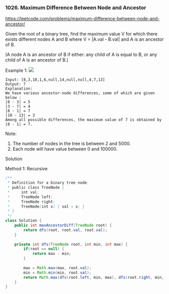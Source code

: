 ### 1026. Maximum Difference Between Node and Ancestor

https://leetcode.com/problems/maximum-difference-between-node-and-ancestor/

Given the root of a binary tree, find the maximum value V for which there exists different nodes A and B where V = |A.val - B.val| and A is an ancestor of B.

(A node A is an ancestor of B if either: any child of A is equal to B, or any child of A is an ancestor of B.)

Example 1:
![](https://assets.leetcode.com/uploads/2019/09/09/2whqcep.jpg)
```
Input: [8,3,10,1,6,null,14,null,null,4,7,13]
Output: 7
Explanation: 
We have various ancestor-node differences, some of which are given below :
|8 - 3| = 5
|3 - 7| = 4
|8 - 1| = 7
|10 - 13| = 3
Among all possible differences, the maximum value of 7 is obtained by |8 - 1| = 7.
```

Note:

1. The number of nodes in the tree is between 2 and 5000.
2. Each node will have value between 0 and 100000.

Solution

Method 1: Recursive

```java
/**
 * Definition for a binary tree node.
 * public class TreeNode {
 *     int val;
 *     TreeNode left;
 *     TreeNode right;
 *     TreeNode(int x) { val = x; }
 * }
 */
class Solution {
    public int maxAncestorDiff(TreeNode root) {
        return dfs(root, root.val, root.val);
    }
    
    private int dfs(TreeNode root, int min, int max) {
        if(root == null) {
            return max - min;
        }
        
        max = Math.max(max, root.val);
        min = Math.min(min, root.val);
        return Math.max(dfs(root.left, min, max), dfs(root.right, min, max));
    }
}
```